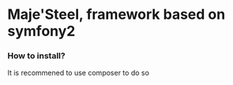 Maje'Steel, framework based on symfony2
=========

### How to install?
It is recommened to use composer to do so

